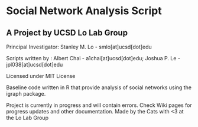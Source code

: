 # Social Network Analysis Script
## A Project by UCSD Lo Lab Group

Principal Investigator: Stanley M. Lo - smlo[at]ucsd[dot]edu

Scripts written by : Albert Chai - a1chai[at]ucsd[dot]edu; Joshua P. Le - jpl038[at]ucsd[dot]edu

Licensed under MIT License

Baseline code written in R that provide analysis of social networks using the igraph package. 

Project is currently in progress and will contain errors. Check Wiki pages for progress updates and other documentation.
Made by the Cats with <3 at the Lo Lab Group

